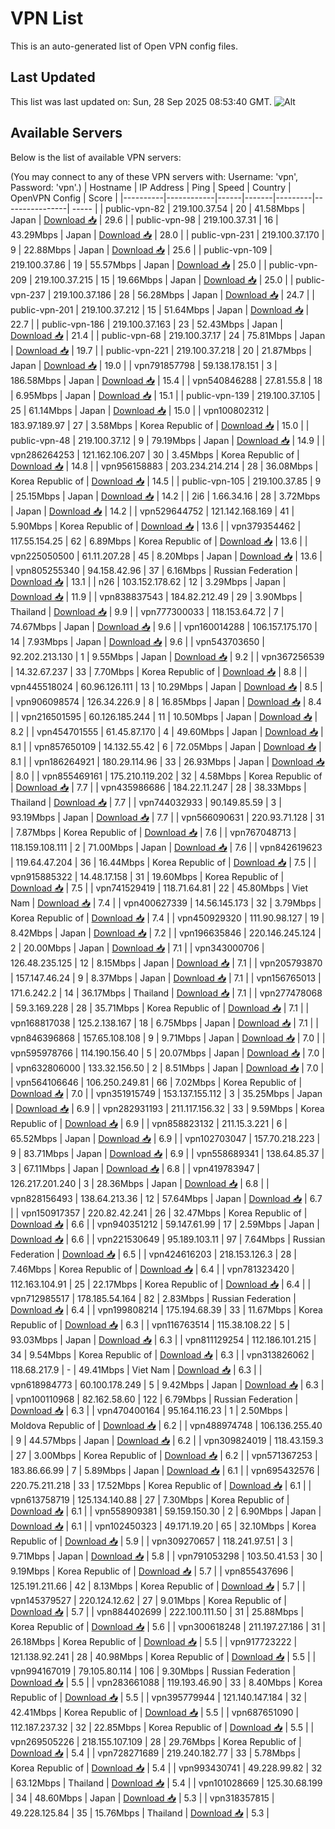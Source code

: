 # VPN List

This is an auto-generated list of Open VPN config files.

## Last Updated

This list was last updated on: Sun, 28 Sep 2025 08:53:40 GMT.
![Alt](https://repobeats.axiom.co/api/embed/186b98318ef1479477931607c1ad7d823f12451f.svg "Repobeats analytics image")

## Available Servers

Below is the list of available VPN servers:

(You may connect to any of these VPN servers with: Username: 'vpn', Password: 'vpn'.)
| Hostname | IP Address | Ping | Speed | Country | OpenVPN Config | Score |
|----------|------------|------|-------|---------|----------------| ----- |
| public-vpn-82 | 219.100.37.54 | 20 | 41.58Mbps | Japan | [Download 📥](./configs/server_0_JP.ovpn) | 29.6 |
| public-vpn-98 | 219.100.37.31 | 16 | 43.29Mbps | Japan | [Download 📥](./configs/server_1_JP.ovpn) | 28.0 |
| public-vpn-231 | 219.100.37.170 | 9 | 22.88Mbps | Japan | [Download 📥](./configs/server_2_JP.ovpn) | 25.6 |
| public-vpn-109 | 219.100.37.86 | 19 | 55.57Mbps | Japan | [Download 📥](./configs/server_3_JP.ovpn) | 25.0 |
| public-vpn-209 | 219.100.37.215 | 15 | 19.66Mbps | Japan | [Download 📥](./configs/server_4_JP.ovpn) | 25.0 |
| public-vpn-237 | 219.100.37.186 | 28 | 56.28Mbps | Japan | [Download 📥](./configs/server_5_JP.ovpn) | 24.7 |
| public-vpn-201 | 219.100.37.212 | 15 | 51.64Mbps | Japan | [Download 📥](./configs/server_6_JP.ovpn) | 22.7 |
| public-vpn-186 | 219.100.37.163 | 23 | 52.43Mbps | Japan | [Download 📥](./configs/server_7_JP.ovpn) | 21.4 |
| public-vpn-68 | 219.100.37.17 | 24 | 75.81Mbps | Japan | [Download 📥](./configs/server_8_JP.ovpn) | 19.7 |
| public-vpn-221 | 219.100.37.218 | 20 | 21.87Mbps | Japan | [Download 📥](./configs/server_9_JP.ovpn) | 19.0 |
| vpn791857798 | 59.138.178.151 | 3 | 186.58Mbps | Japan | [Download 📥](./configs/server_10_JP.ovpn) | 15.4 |
| vpn540846288 | 27.81.55.8 | 18 | 6.95Mbps | Japan | [Download 📥](./configs/server_11_JP.ovpn) | 15.1 |
| public-vpn-139 | 219.100.37.105 | 25 | 61.14Mbps | Japan | [Download 📥](./configs/server_12_JP.ovpn) | 15.0 |
| vpn100802312 | 183.97.189.97 | 27 | 3.58Mbps | Korea Republic of | [Download 📥](./configs/server_13_KR.ovpn) | 15.0 |
| public-vpn-48 | 219.100.37.12 | 9 | 79.19Mbps | Japan | [Download 📥](./configs/server_14_JP.ovpn) | 14.9 |
| vpn286264253 | 121.162.106.207 | 30 | 3.45Mbps | Korea Republic of | [Download 📥](./configs/server_15_KR.ovpn) | 14.8 |
| vpn956158883 | 203.234.214.214 | 28 | 36.08Mbps | Korea Republic of | [Download 📥](./configs/server_16_KR.ovpn) | 14.5 |
| public-vpn-105 | 219.100.37.85 | 9 | 25.15Mbps | Japan | [Download 📥](./configs/server_17_JP.ovpn) | 14.2 |
| 2i6 | 1.66.34.16 | 28 | 3.72Mbps | Japan | [Download 📥](./configs/server_18_JP.ovpn) | 14.2 |
| vpn529644752 | 121.142.168.169 | 41 | 5.90Mbps | Korea Republic of | [Download 📥](./configs/server_19_KR.ovpn) | 13.6 |
| vpn379354462 | 117.55.154.25 | 62 | 6.89Mbps | Korea Republic of | [Download 📥](./configs/server_20_KR.ovpn) | 13.6 |
| vpn225050500 | 61.11.207.28 | 45 | 8.20Mbps | Japan | [Download 📥](./configs/server_21_JP.ovpn) | 13.6 |
| vpn805255340 | 94.158.42.96 | 37 | 6.16Mbps | Russian Federation | [Download 📥](./configs/server_22_RU.ovpn) | 13.1 |
| n26 | 103.152.178.62 | 12 | 3.29Mbps | Japan | [Download 📥](./configs/server_23_JP.ovpn) | 11.9 |
| vpn838837543 | 184.82.212.49 | 29 | 3.90Mbps | Thailand | [Download 📥](./configs/server_24_TH.ovpn) | 9.9 |
| vpn777300033 | 118.153.64.72 | 7 | 74.67Mbps | Japan | [Download 📥](./configs/server_25_JP.ovpn) | 9.6 |
| vpn160014288 | 106.157.175.170 | 14 | 7.93Mbps | Japan | [Download 📥](./configs/server_26_JP.ovpn) | 9.6 |
| vpn543703650 | 92.202.213.130 | 1 | 9.55Mbps | Japan | [Download 📥](./configs/server_27_JP.ovpn) | 9.2 |
| vpn367256539 | 14.32.67.237 | 33 | 7.70Mbps | Korea Republic of | [Download 📥](./configs/server_28_KR.ovpn) | 8.8 |
| vpn445518024 | 60.96.126.111 | 13 | 10.29Mbps | Japan | [Download 📥](./configs/server_29_JP.ovpn) | 8.5 |
| vpn906098574 | 126.34.226.9 | 8 | 16.85Mbps | Japan | [Download 📥](./configs/server_30_JP.ovpn) | 8.4 |
| vpn216501595 | 60.126.185.244 | 11 | 10.50Mbps | Japan | [Download 📥](./configs/server_31_JP.ovpn) | 8.2 |
| vpn454701555 | 61.45.87.170 | 4 | 49.60Mbps | Japan | [Download 📥](./configs/server_32_JP.ovpn) | 8.1 |
| vpn857650109 | 14.132.55.42 | 6 | 72.05Mbps | Japan | [Download 📥](./configs/server_33_JP.ovpn) | 8.1 |
| vpn186264921 | 180.29.114.96 | 33 | 26.93Mbps | Japan | [Download 📥](./configs/server_34_JP.ovpn) | 8.0 |
| vpn855469161 | 175.210.119.202 | 32 | 4.58Mbps | Korea Republic of | [Download 📥](./configs/server_35_KR.ovpn) | 7.7 |
| vpn435986686 | 184.22.11.247 | 28 | 38.33Mbps | Thailand | [Download 📥](./configs/server_36_TH.ovpn) | 7.7 |
| vpn744032933 | 90.149.85.59 | 3 | 93.19Mbps | Japan | [Download 📥](./configs/server_37_JP.ovpn) | 7.7 |
| vpn566090631 | 220.93.71.128 | 31 | 7.87Mbps | Korea Republic of | [Download 📥](./configs/server_38_KR.ovpn) | 7.6 |
| vpn767048713 | 118.159.108.111 | 2 | 71.00Mbps | Japan | [Download 📥](./configs/server_39_JP.ovpn) | 7.6 |
| vpn842619623 | 119.64.47.204 | 36 | 16.44Mbps | Korea Republic of | [Download 📥](./configs/server_40_KR.ovpn) | 7.5 |
| vpn915885322 | 14.48.17.158 | 31 | 19.60Mbps | Korea Republic of | [Download 📥](./configs/server_41_KR.ovpn) | 7.5 |
| vpn741529419 | 118.71.64.81 | 22 | 45.80Mbps | Viet Nam | [Download 📥](./configs/server_42_VN.ovpn) | 7.4 |
| vpn400627339 | 14.56.145.173 | 32 | 3.79Mbps | Korea Republic of | [Download 📥](./configs/server_43_KR.ovpn) | 7.4 |
| vpn450929320 | 111.90.98.127 | 19 | 8.42Mbps | Japan | [Download 📥](./configs/server_44_JP.ovpn) | 7.2 |
| vpn196635846 | 220.146.245.124 | 2 | 20.00Mbps | Japan | [Download 📥](./configs/server_45_JP.ovpn) | 7.1 |
| vpn343000706 | 126.48.235.125 | 12 | 8.15Mbps | Japan | [Download 📥](./configs/server_46_JP.ovpn) | 7.1 |
| vpn205793870 | 157.147.46.24 | 9 | 8.37Mbps | Japan | [Download 📥](./configs/server_47_JP.ovpn) | 7.1 |
| vpn156765013 | 171.6.242.2 | 14 | 36.17Mbps | Thailand | [Download 📥](./configs/server_48_TH.ovpn) | 7.1 |
| vpn277478068 | 59.3.169.228 | 28 | 35.71Mbps | Korea Republic of | [Download 📥](./configs/server_49_KR.ovpn) | 7.1 |
| vpn168817038 | 125.2.138.167 | 18 | 6.75Mbps | Japan | [Download 📥](./configs/server_50_JP.ovpn) | 7.1 |
| vpn846396868 | 157.65.108.108 | 9 | 9.71Mbps | Japan | [Download 📥](./configs/server_51_JP.ovpn) | 7.0 |
| vpn595978766 | 114.190.156.40 | 5 | 20.07Mbps | Japan | [Download 📥](./configs/server_52_JP.ovpn) | 7.0 |
| vpn632806000 | 133.32.156.50 | 2 | 8.51Mbps | Japan | [Download 📥](./configs/server_53_JP.ovpn) | 7.0 |
| vpn564106646 | 106.250.249.81 | 66 | 7.02Mbps | Korea Republic of | [Download 📥](./configs/server_54_KR.ovpn) | 7.0 |
| vpn351915749 | 153.137.155.112 | 3 | 35.25Mbps | Japan | [Download 📥](./configs/server_55_JP.ovpn) | 6.9 |
| vpn282931193 | 211.117.156.32 | 33 | 9.59Mbps | Korea Republic of | [Download 📥](./configs/server_56_KR.ovpn) | 6.9 |
| vpn858823132 | 211.15.3.221 | 6 | 65.52Mbps | Japan | [Download 📥](./configs/server_57_JP.ovpn) | 6.9 |
| vpn102703047 | 157.70.218.223 | 9 | 83.71Mbps | Japan | [Download 📥](./configs/server_58_JP.ovpn) | 6.9 |
| vpn558689341 | 138.64.85.37 | 3 | 67.11Mbps | Japan | [Download 📥](./configs/server_59_JP.ovpn) | 6.8 |
| vpn419783947 | 126.217.201.240 | 3 | 28.36Mbps | Japan | [Download 📥](./configs/server_60_JP.ovpn) | 6.8 |
| vpn828156493 | 138.64.213.36 | 12 | 57.64Mbps | Japan | [Download 📥](./configs/server_61_JP.ovpn) | 6.7 |
| vpn150917357 | 220.82.42.241 | 26 | 32.47Mbps | Korea Republic of | [Download 📥](./configs/server_62_KR.ovpn) | 6.6 |
| vpn940351212 | 59.147.61.99 | 17 | 2.59Mbps | Japan | [Download 📥](./configs/server_63_JP.ovpn) | 6.6 |
| vpn221530649 | 95.189.103.11 | 97 | 7.64Mbps | Russian Federation | [Download 📥](./configs/server_64_RU.ovpn) | 6.5 |
| vpn424616203 | 218.153.126.3 | 28 | 7.46Mbps | Korea Republic of | [Download 📥](./configs/server_65_KR.ovpn) | 6.4 |
| vpn781323420 | 112.163.104.91 | 25 | 22.17Mbps | Korea Republic of | [Download 📥](./configs/server_66_KR.ovpn) | 6.4 |
| vpn712985517 | 178.185.54.164 | 82 | 2.83Mbps | Russian Federation | [Download 📥](./configs/server_67_RU.ovpn) | 6.4 |
| vpn199808214 | 175.194.68.39 | 33 | 11.67Mbps | Korea Republic of | [Download 📥](./configs/server_68_KR.ovpn) | 6.3 |
| vpn116763514 | 115.38.108.22 | 5 | 93.03Mbps | Japan | [Download 📥](./configs/server_69_JP.ovpn) | 6.3 |
| vpn811129254 | 112.186.101.215 | 34 | 9.54Mbps | Korea Republic of | [Download 📥](./configs/server_70_KR.ovpn) | 6.3 |
| vpn313826062 | 118.68.217.9 | - | 49.41Mbps | Viet Nam | [Download 📥](./configs/server_71_VN.ovpn) | 6.3 |
| vpn618984773 | 60.100.178.249 | 5 | 9.42Mbps | Japan | [Download 📥](./configs/server_72_JP.ovpn) | 6.3 |
| vpn100110968 | 82.162.58.60 | 122 | 6.79Mbps | Russian Federation | [Download 📥](./configs/server_73_RU.ovpn) | 6.3 |
| vpn470400164 | 95.164.116.23 | 1 | 2.50Mbps | Moldova Republic of | [Download 📥](./configs/server_74_MD.ovpn) | 6.2 |
| vpn488974748 | 106.136.255.40 | 9 | 44.57Mbps | Japan | [Download 📥](./configs/server_75_JP.ovpn) | 6.2 |
| vpn309824019 | 118.43.159.3 | 27 | 3.00Mbps | Korea Republic of | [Download 📥](./configs/server_76_KR.ovpn) | 6.2 |
| vpn571367253 | 183.86.66.99 | 7 | 5.89Mbps | Japan | [Download 📥](./configs/server_77_JP.ovpn) | 6.1 |
| vpn695432576 | 220.75.211.218 | 33 | 17.52Mbps | Korea Republic of | [Download 📥](./configs/server_78_KR.ovpn) | 6.1 |
| vpn613758719 | 125.134.140.88 | 27 | 7.30Mbps | Korea Republic of | [Download 📥](./configs/server_79_KR.ovpn) | 6.1 |
| vpn558909381 | 59.159.150.30 | 2 | 6.90Mbps | Japan | [Download 📥](./configs/server_80_JP.ovpn) | 6.1 |
| vpn102450323 | 49.171.19.20 | 65 | 32.10Mbps | Korea Republic of | [Download 📥](./configs/server_81_KR.ovpn) | 5.9 |
| vpn309270657 | 118.241.97.51 | 3 | 9.71Mbps | Japan | [Download 📥](./configs/server_82_JP.ovpn) | 5.8 |
| vpn791053298 | 103.50.41.53 | 30 | 9.19Mbps | Korea Republic of | [Download 📥](./configs/server_83_KR.ovpn) | 5.7 |
| vpn855437696 | 125.191.211.66 | 42 | 8.13Mbps | Korea Republic of | [Download 📥](./configs/server_84_KR.ovpn) | 5.7 |
| vpn145379527 | 220.124.12.62 | 27 | 9.01Mbps | Korea Republic of | [Download 📥](./configs/server_85_KR.ovpn) | 5.7 |
| vpn884402699 | 222.100.111.50 | 31 | 25.88Mbps | Korea Republic of | [Download 📥](./configs/server_86_KR.ovpn) | 5.6 |
| vpn300618248 | 211.197.27.186 | 31 | 26.18Mbps | Korea Republic of | [Download 📥](./configs/server_87_KR.ovpn) | 5.5 |
| vpn917723222 | 121.138.92.241 | 28 | 40.98Mbps | Korea Republic of | [Download 📥](./configs/server_88_KR.ovpn) | 5.5 |
| vpn994167019 | 79.105.80.114 | 106 | 9.30Mbps | Russian Federation | [Download 📥](./configs/server_89_RU.ovpn) | 5.5 |
| vpn283661088 | 119.193.46.90 | 33 | 8.40Mbps | Korea Republic of | [Download 📥](./configs/server_90_KR.ovpn) | 5.5 |
| vpn395779944 | 121.140.147.184 | 32 | 42.41Mbps | Korea Republic of | [Download 📥](./configs/server_91_KR.ovpn) | 5.5 |
| vpn687651090 | 112.187.237.32 | 32 | 22.85Mbps | Korea Republic of | [Download 📥](./configs/server_92_KR.ovpn) | 5.5 |
| vpn269505226 | 218.155.107.109 | 28 | 29.76Mbps | Korea Republic of | [Download 📥](./configs/server_93_KR.ovpn) | 5.4 |
| vpn728271689 | 219.240.182.77 | 33 | 5.78Mbps | Korea Republic of | [Download 📥](./configs/server_94_KR.ovpn) | 5.4 |
| vpn993430741 | 49.228.99.82 | 32 | 63.12Mbps | Thailand | [Download 📥](./configs/server_95_TH.ovpn) | 5.4 |
| vpn101028669 | 125.30.68.199 | 34 | 48.60Mbps | Japan | [Download 📥](./configs/server_96_JP.ovpn) | 5.3 |
| vpn318357815 | 49.228.125.84 | 35 | 15.76Mbps | Thailand | [Download 📥](./configs/server_97_TH.ovpn) | 5.3 |
